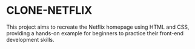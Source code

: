 # CLONE-NETFLIX
This project aims to recreate the Netflix homepage using HTML and CSS, providing a hands-on example for beginners to practice their front-end development skills.
